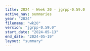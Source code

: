 ```yaml
---
title: 2024 - Week 20 - jgrpp-0.59.0
active_nav: summaries
year: "2024"
filename: "wk20"
version: "jgrpp-0.59.0"
start_date: "2024-05-13"
end_date: "2024-05-19"
layout: "summary"
---
```

